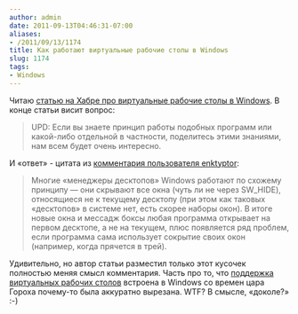 ```yaml
---
author: admin
date: 2011-09-13T04:46:31-07:00
aliases:
- /2011/09/13/1174
title: Как работают виртуальные рабочие столы в Windows
slug: 1174
tags:
- Windows
---
```


Читаю [статью на Хабре про виртуальные рабочие столы в Windows](http://habrahabr.ru/blogs/windows/128133/). В конце статьи висит вопрос:

> UPD: Если вы знаете принцип работы подобных программ или какой-либо отдельной в частности, поделитесь этими знаниями, нам всем будет очень интересно.

И «ответ» - цитата из [комментария пользователя enktyptor](http://habrahabr.ru/blogs/windows/128133/#comment_4241092):

> Многие «менеджеры десктопов» Windows работают по схожему принципу — они скрывают все окна (чуть ли не через SW_HIDE), относящиеся не к текущему десктопу (при этом как таковых «десктопов» в системе нет, есть скорее наборы окон). В итоге новые окна и мессадж боксы любая программа открывает на первом десктопе, а не на текущем, плюс появляется ряд проблем, если программа сама использует сокрытие своих окон (например, когда прячется в трей).

Удивительно, но автор статьи разместил только этот кусочек полностью меняя смысл комментария. Часть про то, что [поддержка виртуальных рабочих столов](http://msdn.microsoft.com/en-us/library/ms687107(v=VS.85).aspx) встроена в Windows со времен цара Гороха почему-то была аккуратно вырезана. WTF? В смысле, «доколе?» :-)
